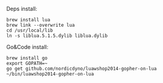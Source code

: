 Deps install:

    brew install lua
    brew link --overwrite lua
    cd /usr/local/lib
    ln -s liblua.5.1.5.dylib liblua.dylib


Go&Code install:

    brew install go
    export GOPATH=~
    go get github.com/nordicdyno/luawshop2014-gopher-on-lua
    ~/bin/luawshop2014-gopher-on-lua
    
